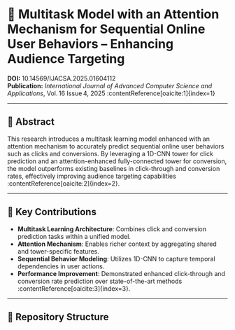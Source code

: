 # 🤖 Multitask Model with an Attention Mechanism for Sequential Online User Behaviors – Enhancing Audience Targeting

**DOI:** 10.14569/IJACSA.2025.01604112  
**Publication:** *International Journal of Advanced Computer Science and Applications*, Vol. 16 Issue 4, 2025 :contentReference[oaicite:1]{index=1}

---

## 📄 Abstract
This research introduces a multitask learning model enhanced with an attention mechanism to accurately predict sequential online user behaviors such as clicks and conversions. By leveraging a 1D-CNN tower for click prediction and an attention-enhanced fully-connected tower for conversion, the model outperforms existing baselines in click-through and conversion rates, effectively improving audience targeting capabilities :contentReference[oaicite:2]{index=2}.

---

## 🧠 Key Contributions
- **Multitask Learning Architecture**: Combines click and conversion prediction tasks within a unified model.
- **Attention Mechanism**: Enables richer context by aggregating shared and tower-specific features.
- **Sequential Behavior Modeling**: Utilizes 1D-CNN to capture temporal dependencies in user actions.
- **Performance Improvement**: Demonstrated enhanced click-through and conversion rate prediction over state-of-the-art methods :contentReference[oaicite:3]{index=3}.

---

## 📂 Repository Structure
